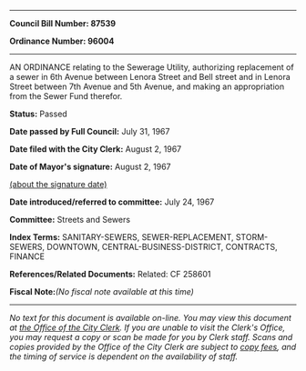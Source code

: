 

********

**Council Bill Number: 87539**
   
**Ordinance Number: 96004**
********

 AN ORDINANCE relating to the Sewerage Utility, authorizing replacement of a sewer in 6th Avenue between Lenora Street and Bell street and in Lenora Street between 7th Avenue and 5th Avenue, and making an appropriation from the Sewer Fund therefor.

**Status:** Passed
   
**Date passed by Full Council:** July 31, 1967
   
**Date filed with the City Clerk:** August 2, 1967
   
**Date of Mayor's signature:** August 2, 1967
   
[(about the signature date)](/~public/approvaldate.htm)
   
   
   
**Date introduced/referred to committee:** July 24, 1967
   
**Committee:** Streets and Sewers
   
   
**Index Terms:** SANITARY-SEWERS, SEWER-REPLACEMENT, STORM-SEWERS, DOWNTOWN, CENTRAL-BUSINESS-DISTRICT, CONTRACTS, FINANCE

**References/Related Documents:** Related: CF 258601

**Fiscal Note:**_(No fiscal note available at this time)_
********

_No text for this document is available on-line. You may view this document at [the Office of the City Clerk](http://www.seattle.gov/leg/clerk/contactUs.htm). If you are unable to visit the Clerk's Office, you may request a copy or scan be made for you by Clerk staff. Scans and copies provided by the Office of the City Clerk are subject to [copy fees](http://clerk.seattle.gov/~public/clerkfees.htm), and the timing of service is dependent on the availability of staff._

